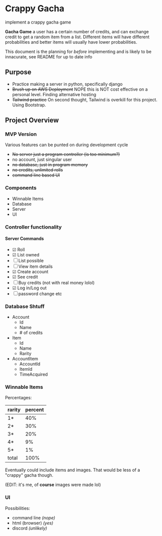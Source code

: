 # Crappy Gacha

implement a crappy gacha game

**Gacha Game** a user has a certain number of credits, and can exchange credit to get a random item from a list. Different items will have different probabilities and better items will usually have lower probabilities.

This document is the planning for _before_ implementing and is likely to be innacurate, see README for up to date info

## Purpose

 - Practice making a server in python, specifically django
 - ~~Brush up on AWS Deployment~~ NOPE this is NOT cost effective on a personal level. Finding alternative hosting
 - ~~Tailwind practice~~ On second thought, Tailwind is overkill for this project. Using Bootstrap.

## Project Overview
### MVP Version
Various features can be punted on during development cycle
- ~~No server just a program controller (is too minimum?)~~
- no account, just singular user
- ~~no database, just in program memory~~
- ~~no credits, unlimited rolls~~
- ~~command line based UI~~

### Components

- Winnable Items
- Database
- Server
- UI

### Controller functionality

#### Server Commands

- ☑ Roll 
- ☑ List owned 
- ☐ List possible
- ☐ View item details
- ☑ Create account
- ☑ See credit 
- ☐ Buy credits (not with real money lolol)
- ☑ Log in/Log out
- ☐ password change etc

### Database Shtuff

- Account
  - Id
  - Name
  - \# of credits
- Item
  - Id
  - Name
  - Rarity
- AccountItem
  - AccountId
  - ItemId
  - TimeAcquired

### Winnable Items

Percentages: 

| rarity | percent |
|---|---|
| 1* | 40% |
| 2* | 30% |
| 3* | 20% |
| 4* | 9% |
| 5* | 1% |
| total | 100% |


Eventually could include items and images. That would be less of a "crappy" gacha though.

(EDIT: it's me, of __course__ images were made lol)

### UI
Possibilities: 

- command line *(nope)*
- html (browser) *(yes)*
- discord *(unlikely)*
